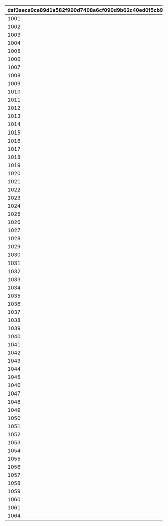 |daf3aeca9ce89d1a582f990d7408a6cf090d9b62c40ed0f5cb900d4ce5715d65|b2fd9e600d2463f1d5cc034f84831157428605402d35e7d616505f70c2800c99|45e43b1d667c8b74536a4bec7d78ce6c7abf58b4ac43d782967b190c5ca2d383|98c76a0a90fdd8f73c5b340ae93dade98369e4d9cbd2aa7e8b1504c320069b19|e0d0f6c865b068a2e2fa4ccedd01c94c8217bb3be9d7e51e4c7000ef371b50b2|86cc708457f83ac4afb285285e10c1b7d536c7495f1f9714cff0c4b68c77c44d|9fcbbdae5dac14904f1eff989d7f6e1026d355683d6d2825a45402ba9d9147e2|8d835e59bf75d9aa5b3f95b1f569858cb71c6d1eb74c62e22035668ccd77eaa9|1300bc5016772149a35310ab514aad2ce90946e1818326ec14de7d1eb6f01ce6|9a531789d421fe009da423dd7ea0837c7e988e1cefc7eb4e3e5787aaec230fb3|a37d3a340fe662d4147392da376de255cb91e968f92e273961e07df06b53b535|c241d9c35575f999ab9495f46b7b11a23e6432858150c8974f353c86f454a922|98bf615e18d24a727576eebc6d26e9d34e527132bea89621d8da851b64b14072|
| --- | --- | --- | --- | --- | --- | --- | --- | --- | --- | --- | --- | --- |
|1001|3|0|1|1|2|bgm_M90|1|2020/05/07 5:00:00|2020/06/02 4:59:59|2018/3/14 12:00:00|2018/3/19 11:59:00|2018/3/18 11:59:00|
|1002|4|1001|1|1|2|bgm_M97|2|2020/06/02 5:00:00|2020/06/30 4:59:59|2018/4/13 12:00:00|2018/4/18 11:59:00|2018/4/17 11:59:00|
|1003|5|1002|1|1|2|bgm_M104|1|2020/06/30 5:00:00|2020/07/28 4:59:59|2018/5/15 12:00:00|2018/5/20 11:59:00|2018/5/19 11:59:00|
|1004|6|1003|1|1|2|bgm_M115|2|2020/07/28 5:00:00|2020/08/24 4:59:59|2018/6/14 12:00:00|2018/6/19 11:59:00|2018/6/18 11:59:00|
|1005|7|1004|1|1|2|bgm_M119|1|2020/08/24 5:00:00|2020/09/22 4:59:59|2018/7/14 12:00:00|2018/7/19 11:59:00|2018/7/18 11:59:00|
|1006|8|1005|1|1|2|bgm_M132|2|2020/09/22 5:00:00|2020/10/20 4:59:59|2018/8/15 12:00:00|2018/8/20 11:59:00|2018/8/19 11:59:00|
|1007|9|1006|1|1|2|bgm_M139|1|2020/10/20 5:00:00|2020/11/17 4:59:59|2018/9/14 12:00:00|2018/9/19 11:59:00|2018/9/18 11:59:00|
|1008|10|1007|1|1|2|bgm_M166|2|2020/11/17 5:00:00|2020/12/14 4:59:59|2018/10/15 12:00:00|2018/10/20 11:59:00|2018/10/19 11:59:00|
|1009|11|1008|1|1|2|bgm_M175|1|2020/12/14 5:00:00|2021/01/12 4:59:59|2018/11/15 12:00:00|2018/11/20 11:59:00|2018/11/19 11:59:00|
|1010|12|1009|1|1|2|bgm_M181|2|2021/01/12 5:00:00|2021/02/05 4:59:59|2018/12/15 12:00:00|2018/12/20 11:59:00|2018/12/19 11:59:00|
|1011|1|1010|1|1|2|bgm_M186|1|2021/02/05 5:00:00|2021/03/09 4:59:59|2019/1/16 12:00:00|2019/1/21 11:59:00|2019/1/20 11:59:00|
|1012|2|1011|1|1|2|bgm_M205|2|2021/03/09 5:00:00|2021/04/11 4:59:59|2019/2/13 12:00:00|2019/2/18 11:59:00|2019/2/17 11:59:00|
|1013|3|1012|1|1|2|bgm_M90|1|2021/04/11 5:00:00|2021/05/09 4:59:59|2019/3/16 12:00:00|2019/3/21 11:59:00|2019/3/20 11:59:00|
|1014|4|1013|1|1|2|bgm_M97|2|2021/05/09 5:00:00|2021/06/08 4:59:59|2019/4/15 12:00:00|2019/4/20 11:59:00|2019/4/19 11:59:00|
|1015|5|1014|1|1|2|bgm_M104|1|2021/6/08 5:00:00|2021/07/06 4:59:59|2019/5/16 12:00:00|2019/5/21 11:59:00|2019/5/20 11:59:00|
|1016|6|1015|1|1|2|bgm_M115|2|2021/07/06 5:00:00|2021/08/03 4:59:59|2019/6/15 12:00:00|2019/6/20 11:59:00|2019/6/19 11:59:00|
|1017|7|1016|1|1|2|bgm_M119|1|2021/08/03 5:00:00|2021/08/31 4:59:59|2019/7/16 12:00:00|2019/7/21 11:59:00|2019/7/20 11:59:00|
|1018|8|1017|1|1|2|bgm_M132|2|2021/08/31 5:00:00|2021/09/28 4:59:59|2019/8/16 12:00:00|2019/8/21 11:59:00|2019/8/20 11:59:00|
|1019|9|1018|1|1|2|bgm_M139|1|2021/09/28 5:00:00|2021/10/26 4:59:59|2019/9/16 12:00:00|2019/9/21 11:59:00|2019/9/20 11:59:00|
|1020|10|1019|1|1|2|bgm_M166|2|2021/10/26 5:00:00|2021/11/24 4:59:59|2019/10/18 12:00:00|2019/10/23 11:59:00|2019/10/22 11:59:00|
|1021|11|1020|1|1|2|bgm_M175|1|2021/11/24 5:00:00|2021/12/25 4:59:59|2019/11/17 12:00:00|2019/11/22 11:59:00|2019/11/21 11:59:00|
|1022|12|1021|1|1|2|bgm_M181|2|2021/12/25 5:00:00|2022/01/22 4:59:59|2019/12/18 12:00:00|2019/12/23 11:59:00|2019/12/22 11:59:00|
|1023|1|1022|1|1|2|bgm_M186|1|2022/01/22 5:00:00|2022/02/22 4:59:59|2020/1/18 12:00:00|2020/1/23 11:59:00|2020/1/22 11:59:00|
|1024|2|1023|1|1|2|bgm_M205|2|2022/02/22 5:00:00|2022/03/24 4:59:59|2020/2/16 12:00:00|2020/2/21 11:59:00|2020/2/20 11:59:00|
|1025|3|1024|1|1|2|bgm_M90|1|2022/03/25 5:00:00|2022/04/24 4:59:59|2020/3/18 12:00:00|2020/3/23 11:59:00|2020/3/22 11:59:00|
|1026|4|1025|1|1|2|bgm_M97|2|2022/04/24 5:00:00|2022/05/26 4:59:59|2020/4/18 12:00:00|2020/4/23 11:59:00|2020/4/22 11:59:00|
|1027|5|1026|1|1|2|bgm_M104|1|2022/05/26 5:00:00|2022/06/25 4:59:59|2020/5/19 12:00:00|2020/5/24 11:59:00|2020/5/23 11:59:00|
|1028|6|1027|1|1|2|bgm_M115|2|2022/06/25 5:00:00|2022/07/26 4:59:59|2020/6/18 12:00:00|2020/6/23 11:59:00|2020/6/22 11:59:00|
|1029|7|1028|1|1|2|bgm_M119|1|2022/07/26 5:00:00|2022/08/26 4:59:59|2020/7/19 12:00:00|2020/7/24 11:59:00|2020/7/23 11:59:00|
|1030|8|1029|1|1|2|bgm_M132|2|2022/08/26 5:00:00|2022/09/25 4:59:59|2020/8/19 12:00:00|2020/8/24 11:59:00|2020/8/23 11:59:00|
|1031|9|1030|1|1|2|bgm_M139|1|2022/09/25 5:00:00|2022/10/26 4:59:59|2020/9/18 12:00:00|2020/9/23 11:59:00|2020/9/22 11:59:00|
|1032|10|1031|1|1|2|bgm_M166|2|2022/10/26 5:00:00|2022/11/25 4:59:59|2020/10/19 12:00:00|2020/10/24 11:59:00|2020/10/23 11:59:00|
|1033|11|1032|1|1|2|bgm_M175|1|2022/11/25 5:00:00|2022/12/26 4:59:59|2020/11/18 12:00:00|2020/11/23 11:59:00|2020/11/22 11:59:00|
|1034|12|1033|1|1|2|bgm_M181|2|2022/12/26 5:00:00|2023/1/26 4:59:59|2020/12/19 12:00:00|2020/12/24 11:59:00|2020/12/23 11:59:00|
|1035|1|1034|1|1|2|bgm_M186|1|2023/1/26 5:00:00|2023/2/23 4:59:59|2021/1/19 12:00:00|2021/1/24 11:59:00|2021/1/23 11:59:00|
|1036|2|1035|1|1|2|bgm_M205|2|2023/2/23 5:00:00|2023/3/26 4:59:59|2021/2/16 12:00:00|2021/2/21 11:59:00|2021/2/20 11:59:00|
|1037|3|1036|1|1|2|bgm_M90|1|2023/3/26 5:00:00|2023/4/23 4:59:59|2021/3/19 12:00:00|2021/3/24 11:59:00|2021/3/23 11:59:00|
|1038|4|1037|1|1|2|bgm_M97|2|2023/4/23 5:00:00|2023/5/26 4:59:59|2021/4/18 12:00:00|2021/4/23 11:59:00|2021/4/22 11:59:00|
|1039|5|1038|1|1|2|bgm_M104|1|2023/5/26 5:00:00|2023/6/25 4:59:59|2021/5/19 12:00:00|2021/5/24 11:59:00|2021/5/23 11:59:00|
|1040|6|1039|1|1|2|bgm_M115|2|2023/6/25 5:00:00|2023/7/26 4:59:59|2021/6/18 12:00:00|2021/6/23 11:59:00|2021/6/22 11:59:00|
|1041|7|1040|1|1|2|bgm_M119|1|2023/7/26 5:00:00|2023/8/26 4:59:59|2021/7/19 12:00:00|2021/7/24 11:59:00|2021/7/23 11:59:00|
|1042|8|1041|1|1|2|bgm_M132|2|2023/8/26 5:00:00|2023/9/25 4:59:59|2021/8/19 12:00:00|2021/8/24 11:59:00|2021/8/23 11:59:00|
|1043|9|1042|1|1|2|bgm_M139|1|2023/9/25 5:00:00|2023/10/26 4:59:59|2021/9/18 12:00:00|2021/9/23 11:59:00|2021/9/22 11:59:00|
|1044|10|1043|1|1|2|bgm_M166|2|2023/10/26 5:00:00|2023/11/25 4:59:59|2021/10/19 12:00:00|2021/10/24 11:59:00|2021/10/23 11:59:00|
|1045|11|1044|1|1|2|bgm_M175|1|2023/11/25 5:00:00|2023/12/24 4:59:59|2021/11/18 12:00:00|2021/11/23 11:59:00|2021/11/22 11:59:00|
|1046|12|1045|1|1|2|bgm_M181|2|2023/12/24 5:00:00|2024/01/26 4:59:59|2021/12/19 12:00:00|2021/12/24 11:59:00|2021/12/23 11:59:00|
|1047|1|1046|1|1|2|bgm_M186|1|2024/1/26 5:00:00|2024/02/24 4:59:59|2022/1/19 12:00:00|2022/1/24 11:59:00|2022/1/23 11:59:00|
|1048|2|1047|1|1|2|bgm_M205|2|2024/02/24 5:00:00|2024/03/24 4:59:59|2024/02/17 12:00:00|2024/02/22 11:59:59|2024/02/21 11:59:59|
|1049|3|1048|1|1|2|bgm_M90|1|2024/03/24 5:00:00|2024/04/25 4:59:59|2024/03/17 12:00:00|2024/03/22 11:59:59|2024/03/21 11:59:59|
|1050|4|1049|1|1|2|bgm_M97|2|2024/04/25 5:00:00|2024/05/26 4:59:59|2024/04/18 12:00:00|2024/04/23 11:59:59|2024/04/22 11:59:59|
|1051|5|1050|1|1|2|bgm_M104|1|2024/05/26 5:00:00|2024/06/23 4:59:59|2024/05/19 12:00:00|2024/05/24 11:59:59|2024/05/23 11:59:59|
|1052|6|1051|1|1|2|bgm_M115|2|2024/06/23 5:00:00|2024/07/26 4:59:59|2024/06/16 12:00:00|2024/06/21 11:59:59|2024/06/20 11:59:59|
|1053|7|1052|1|1|2|bgm_M119|1|2024/07/26 5:00:00|2024/08/25 4:59:59|2024/07/19 12:00:00|2024/07/24 11:59:59|2024/07/23 11:59:59|
|1054|8|1053|1|1|2|bgm_M132|2|2024/08/25 5:00:00|2024/09/25 4:59:59|2024/08/18 12:00:00|2024/08/23 11:59:59|2024/08/22 11:59:59|
|1055|9|1054|1|1|2|bgm_M139|1|2024/09/25 5:00:00|2024/10/26 4:59:59|2024/09/18 12:00:00|2024/09/23 11:59:59|2024/09/22 11:59:59|
|1056|10|1055|1|1|2|bgm_M166|2|2024/10/26 5:00:00|2024/11/24 4:59:59|2024/10/19 12:00:00|2024/10/24 11:59:59|2024/10/23 11:59:59|
|1057|11|1056|1|1|2|bgm_M175|1|2024/11/24 5:00:00|2024/12/26 4:59:59|2024/11/17 12:00:00|2024/11/22 11:59:59|2024/11/21 11:59:59|
|1058|12|1057|1|1|2|bgm_M181|2|2024/12/26 5:00:00|2025/01/22 4:59:59|2024/12/19 12:00:00|2024/12/24 11:59:59|2024/12/23 11:59:59|
|1059|1|1058|1|1|2|bgm_M186|1|2025/01/22 5:00:00|2025/02/21 4:59:59|2025/01/15 12:00:00|2025/01/20 11:59:59|2025/01/19 11:59:59|
|1060|2|1059|1|1|2|bgm_M205|2|2025/02/21 5:00:00|2025/03/26 4:59:59|2025/02/14 12:00:00|2025/02/19 11:59:59|2025/02/18 11:59:59|
|1061|3|1060|1|1|2|bgm_M90|1|2025/03/26 5:00:00|2025/04/25 4:59:59|2025/03/19 12:00:00|2025/03/24 11:59:59|2025/03/23 11:59:59|
|1064|4|1061|1|1|2|bgm_M104|1|2025/04/25 5:00:00|2025/05/25 4:59:59|2025/04/18 12:00:00|2025/04/23 11:59:59|2025/04/22 11:59:59|